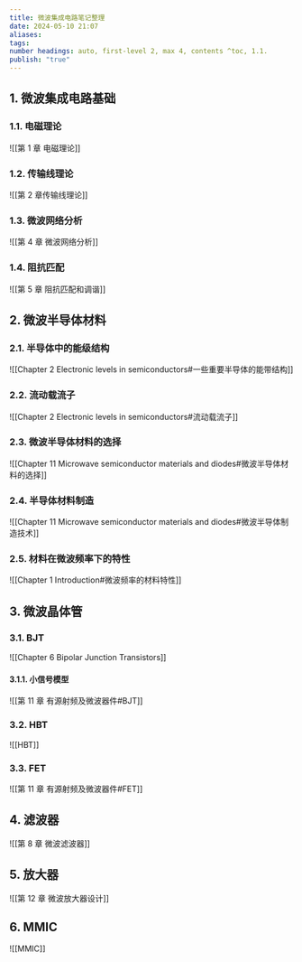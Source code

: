 ```yaml
---
title: 微波集成电路笔记整理
date: 2024-05-10 21:07
aliases: 
tags: 
number headings: auto, first-level 2, max 4, contents ^toc, 1.1.
publish: "true"
---
```

## 1. 微波集成电路基础

### 1.1. 电磁理论

![[第 1 章 电磁理论]]

### 1.2. 传输线理论

![[第 2 章传输线理论]]

### 1.3. 微波网络分析

![[第 4 章 微波网络分析]]

### 1.4. 阻抗匹配

![[第 5 章 阻抗匹配和调谐]]

## 2. 微波半导体材料

### 2.1. 半导体中的能级结构

![[Chapter 2 Electronic levels in semiconductors#一些重要半导体的能带结构]]

### 2.2. 流动载流子

![[Chapter 2 Electronic levels in semiconductors#流动载流子]]

### 2.3. 微波半导体材料的选择

![[Chapter 11 Microwave semiconductor materials and diodes#微波半导体材料的选择]]

### 2.4. 半导体材料制造

![[Chapter 11 Microwave semiconductor materials and diodes#微波半导体制造技术]]

### 2.5. 材料在微波频率下的特性

![[Chapter 1 Introduction#微波频率的材料特性]]

## 3. 微波晶体管

### 3.1. BJT

![[Chapter 6 Bipolar Junction Transistors]]

#### 3.1.1. 小信号模型

![[第 11 章 有源射频及微波器件#BJT]]

### 3.2. HBT

![[HBT]]
### 3.3. FET

![[第 11 章 有源射频及微波器件#FET]]

## 4. 滤波器

![[第 8 章 微波滤波器]]

## 5. 放大器

![[第 12 章 微波放大器设计]]

## 6. MMIC

![[MMIC]]